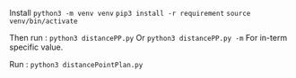 Install 
`python3 -m venv venv`
`pip3 install -r requirement`
`source venv/bin/activate`

Then run :
`python3 distancePP.py`
Or 
`python3 distancePP.py -m`
For in-term specific value.

Run :
`python3 distancePointPlan.py`